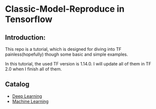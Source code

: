 # Classic-Model-Reproduce in Tensorflow

## Introduction:

This repo is a tutorial, which is designed for diving into TF painless(hopefully) though some basic and simple examples. 

In this tutorial, the used TF version is 1.14.0. I will update all of them in TF 2.0 when I finish all of them. 

## Catalog
- [Deep Learning](https://github.com/LiZongyue/Classic-Model-Reproduce/tree/master/Deep_Learning)   
- [Machine Learning](https://github.com/LiZongyue/Classic-Model-Reproduce/tree/master/Machine_Learning) 


